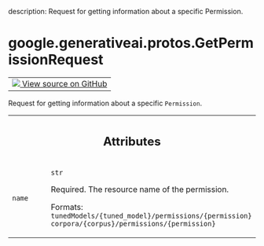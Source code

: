 description: Request for getting information about a specific Permission.

<div itemscope itemtype="http://developers.google.com/ReferenceObject">
<meta itemprop="name" content="google.generativeai.protos.GetPermissionRequest" />
<meta itemprop="path" content="Stable" />
</div>

# google.generativeai.protos.GetPermissionRequest

<!-- Insert buttons and diff -->

<table class="tfo-notebook-buttons tfo-api nocontent">
<td>
  <a target="_blank" href="https://github.com/googleapis/google-cloud-python/tree/main/packages/google-ai-generativelanguage/google/ai/generativelanguage_v1beta/types/permission_service.py#L62-L77">
    <img src="https://www.tensorflow.org/images/GitHub-Mark-32px.png" />
    View source on GitHub
  </a>
</td>
</table>



Request for getting information about a specific ``Permission``.

<!-- Placeholder for "Used in" -->




<!-- Tabular view -->
 <table class="responsive fixed orange">
<colgroup><col width="214px"><col></colgroup>
<tr><th colspan="2"><h2 class="add-link">Attributes</h2></th></tr>

<tr>
<td>

`name`<a id="name"></a>

</td>
<td>

`str`

Required. The resource name of the permission.

Formats:
``tunedModels/{tuned_model}/permissions/{permission}``
``corpora/{corpus}/permissions/{permission}``

</td>
</tr>
</table>



